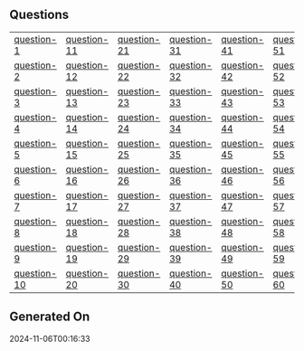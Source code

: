 ## Questions
| |  |  |  |  |  |  |  |  |  |  |  |  |  |  |  |  |  |  |  |  |  |  |  |  |  |  |  | |
|- | - | - | - | - | - | - | - | - | - | - | - | - | - | - | - | - | - | - | - | - | - | - | - | - | - | - | - | -|
|[question-1](./q/question-1.pdf) | [question-11](./q/question-11.pdf) | [question-21](./q/question-21.pdf) | [question-31](./q/question-31.pdf) | [question-41](./q/question-41.pdf) | [question-51](./q/question-51.pdf) | [question-61](./q/question-61.pdf) | [question-71](./q/question-71.pdf) | [question-81](./q/question-81.pdf) | [question-91](./q/question-91.pdf) | [question-101](./q/question-101.pdf) | [question-111](./q/question-111.pdf) | [question-121](./q/question-121.pdf) | [question-131](./q/question-131.pdf) | [question-141](./q/question-141.pdf) | [question-151](./q/question-151.pdf) | [question-161](./q/question-161.pdf) | [question-171](./q/question-171.pdf) | [question-181](./q/question-181.pdf) | [question-191](./q/question-191.pdf) | [question-201](./q/question-201.pdf) | [question-211](./q/question-211.pdf) | [question-221](./q/question-221.pdf) | [question-231](./q/question-231.pdf) | [question-241](./q/question-241.pdf) | [question-251](./q/question-251.pdf) | [question-261](./q/question-261.pdf) | [question-271](./q/question-271.pdf) | [question-281](./q/question-281.pdf)|
|[question-2](./q/question-2.pdf) | [question-12](./q/question-12.pdf) | [question-22](./q/question-22.pdf) | [question-32](./q/question-32.pdf) | [question-42](./q/question-42.pdf) | [question-52](./q/question-52.pdf) | [question-62](./q/question-62.pdf) | [question-72](./q/question-72.pdf) | [question-82](./q/question-82.pdf) | [question-92](./q/question-92.pdf) | [question-102](./q/question-102.pdf) | [question-112](./q/question-112.pdf) | [question-122](./q/question-122.pdf) | [question-132](./q/question-132.pdf) | [question-142](./q/question-142.pdf) | [question-152](./q/question-152.pdf) | [question-162](./q/question-162.pdf) | [question-172](./q/question-172.pdf) | [question-182](./q/question-182.pdf) | [question-192](./q/question-192.pdf) | [question-202](./q/question-202.pdf) | [question-212](./q/question-212.pdf) | [question-222](./q/question-222.pdf) | [question-232](./q/question-232.pdf) | [question-242](./q/question-242.pdf) | [question-252](./q/question-252.pdf) | [question-262](./q/question-262.pdf) | [question-272](./q/question-272.pdf) | [question-282](./q/question-282.pdf)|
|[question-3](./q/question-3.pdf) | [question-13](./q/question-13.pdf) | [question-23](./q/question-23.pdf) | [question-33](./q/question-33.pdf) | [question-43](./q/question-43.pdf) | [question-53](./q/question-53.pdf) | [question-63](./q/question-63.pdf) | [question-73](./q/question-73.pdf) | [question-83](./q/question-83.pdf) | [question-93](./q/question-93.pdf) | [question-103](./q/question-103.pdf) | [question-113](./q/question-113.pdf) | [question-123](./q/question-123.pdf) | [question-133](./q/question-133.pdf) | [question-143](./q/question-143.pdf) | [question-153](./q/question-153.pdf) | [question-163](./q/question-163.pdf) | [question-173](./q/question-173.pdf) | [question-183](./q/question-183.pdf) | [question-193](./q/question-193.pdf) | [question-203](./q/question-203.pdf) | [question-213](./q/question-213.pdf) | [question-223](./q/question-223.pdf) | [question-233](./q/question-233.pdf) | [question-243](./q/question-243.pdf) | [question-253](./q/question-253.pdf) | [question-263](./q/question-263.pdf) | [question-273](./q/question-273.pdf) | [question-283](./q/question-283.pdf)|
|[question-4](./q/question-4.pdf) | [question-14](./q/question-14.pdf) | [question-24](./q/question-24.pdf) | [question-34](./q/question-34.pdf) | [question-44](./q/question-44.pdf) | [question-54](./q/question-54.pdf) | [question-64](./q/question-64.pdf) | [question-74](./q/question-74.pdf) | [question-84](./q/question-84.pdf) | [question-94](./q/question-94.pdf) | [question-104](./q/question-104.pdf) | [question-114](./q/question-114.pdf) | [question-124](./q/question-124.pdf) | [question-134](./q/question-134.pdf) | [question-144](./q/question-144.pdf) | [question-154](./q/question-154.pdf) | [question-164](./q/question-164.pdf) | [question-174](./q/question-174.pdf) | [question-184](./q/question-184.pdf) | [question-194](./q/question-194.pdf) | [question-204](./q/question-204.pdf) | [question-214](./q/question-214.pdf) | [question-224](./q/question-224.pdf) | [question-234](./q/question-234.pdf) | [question-244](./q/question-244.pdf) | [question-254](./q/question-254.pdf) | [question-264](./q/question-264.pdf) | [question-274](./q/question-274.pdf) | [question-284](./q/question-284.pdf)|
|[question-5](./q/question-5.pdf) | [question-15](./q/question-15.pdf) | [question-25](./q/question-25.pdf) | [question-35](./q/question-35.pdf) | [question-45](./q/question-45.pdf) | [question-55](./q/question-55.pdf) | [question-65](./q/question-65.pdf) | [question-75](./q/question-75.pdf) | [question-85](./q/question-85.pdf) | [question-95](./q/question-95.pdf) | [question-105](./q/question-105.pdf) | [question-115](./q/question-115.pdf) | [question-125](./q/question-125.pdf) | [question-135](./q/question-135.pdf) | [question-145](./q/question-145.pdf) | [question-155](./q/question-155.pdf) | [question-165](./q/question-165.pdf) | [question-175](./q/question-175.pdf) | [question-185](./q/question-185.pdf) | [question-195](./q/question-195.pdf) | [question-205](./q/question-205.pdf) | [question-215](./q/question-215.pdf) | [question-225](./q/question-225.pdf) | [question-235](./q/question-235.pdf) | [question-245](./q/question-245.pdf) | [question-255](./q/question-255.pdf) | [question-265](./q/question-265.pdf) | [question-275](./q/question-275.pdf) | [question-285](./q/question-285.pdf)|
|[question-6](./q/question-6.pdf) | [question-16](./q/question-16.pdf) | [question-26](./q/question-26.pdf) | [question-36](./q/question-36.pdf) | [question-46](./q/question-46.pdf) | [question-56](./q/question-56.pdf) | [question-66](./q/question-66.pdf) | [question-76](./q/question-76.pdf) | [question-86](./q/question-86.pdf) | [question-96](./q/question-96.pdf) | [question-106](./q/question-106.pdf) | [question-116](./q/question-116.pdf) | [question-126](./q/question-126.pdf) | [question-136](./q/question-136.pdf) | [question-146](./q/question-146.pdf) | [question-156](./q/question-156.pdf) | [question-166](./q/question-166.pdf) | [question-176](./q/question-176.pdf) | [question-186](./q/question-186.pdf) | [question-196](./q/question-196.pdf) | [question-206](./q/question-206.pdf) | [question-216](./q/question-216.pdf) | [question-226](./q/question-226.pdf) | [question-236](./q/question-236.pdf) | [question-246](./q/question-246.pdf) | [question-256](./q/question-256.pdf) | [question-266](./q/question-266.pdf) | [question-276](./q/question-276.pdf) | |
|[question-7](./q/question-7.pdf) | [question-17](./q/question-17.pdf) | [question-27](./q/question-27.pdf) | [question-37](./q/question-37.pdf) | [question-47](./q/question-47.pdf) | [question-57](./q/question-57.pdf) | [question-67](./q/question-67.pdf) | [question-77](./q/question-77.pdf) | [question-87](./q/question-87.pdf) | [question-97](./q/question-97.pdf) | [question-107](./q/question-107.pdf) | [question-117](./q/question-117.pdf) | [question-127](./q/question-127.pdf) | [question-137](./q/question-137.pdf) | [question-147](./q/question-147.pdf) | [question-157](./q/question-157.pdf) | [question-167](./q/question-167.pdf) | [question-177](./q/question-177.pdf) | [question-187](./q/question-187.pdf) | [question-197](./q/question-197.pdf) | [question-207](./q/question-207.pdf) | [question-217](./q/question-217.pdf) | [question-227](./q/question-227.pdf) | [question-237](./q/question-237.pdf) | [question-247](./q/question-247.pdf) | [question-257](./q/question-257.pdf) | [question-267](./q/question-267.pdf) | [question-277](./q/question-277.pdf) | |
|[question-8](./q/question-8.pdf) | [question-18](./q/question-18.pdf) | [question-28](./q/question-28.pdf) | [question-38](./q/question-38.pdf) | [question-48](./q/question-48.pdf) | [question-58](./q/question-58.pdf) | [question-68](./q/question-68.pdf) | [question-78](./q/question-78.pdf) | [question-88](./q/question-88.pdf) | [question-98](./q/question-98.pdf) | [question-108](./q/question-108.pdf) | [question-118](./q/question-118.pdf) | [question-128](./q/question-128.pdf) | [question-138](./q/question-138.pdf) | [question-148](./q/question-148.pdf) | [question-158](./q/question-158.pdf) | [question-168](./q/question-168.pdf) | [question-178](./q/question-178.pdf) | [question-188](./q/question-188.pdf) | [question-198](./q/question-198.pdf) | [question-208](./q/question-208.pdf) | [question-218](./q/question-218.pdf) | [question-228](./q/question-228.pdf) | [question-238](./q/question-238.pdf) | [question-248](./q/question-248.pdf) | [question-258](./q/question-258.pdf) | [question-268](./q/question-268.pdf) | [question-278](./q/question-278.pdf) | |
|[question-9](./q/question-9.pdf) | [question-19](./q/question-19.pdf) | [question-29](./q/question-29.pdf) | [question-39](./q/question-39.pdf) | [question-49](./q/question-49.pdf) | [question-59](./q/question-59.pdf) | [question-69](./q/question-69.pdf) | [question-79](./q/question-79.pdf) | [question-89](./q/question-89.pdf) | [question-99](./q/question-99.pdf) | [question-109](./q/question-109.pdf) | [question-119](./q/question-119.pdf) | [question-129](./q/question-129.pdf) | [question-139](./q/question-139.pdf) | [question-149](./q/question-149.pdf) | [question-159](./q/question-159.pdf) | [question-169](./q/question-169.pdf) | [question-179](./q/question-179.pdf) | [question-189](./q/question-189.pdf) | [question-199](./q/question-199.pdf) | [question-209](./q/question-209.pdf) | [question-219](./q/question-219.pdf) | [question-229](./q/question-229.pdf) | [question-239](./q/question-239.pdf) | [question-249](./q/question-249.pdf) | [question-259](./q/question-259.pdf) | [question-269](./q/question-269.pdf) | [question-279](./q/question-279.pdf) | |
|[question-10](./q/question-10.pdf) | [question-20](./q/question-20.pdf) | [question-30](./q/question-30.pdf) | [question-40](./q/question-40.pdf) | [question-50](./q/question-50.pdf) | [question-60](./q/question-60.pdf) | [question-70](./q/question-70.pdf) | [question-80](./q/question-80.pdf) | [question-90](./q/question-90.pdf) | [question-100](./q/question-100.pdf) | [question-110](./q/question-110.pdf) | [question-120](./q/question-120.pdf) | [question-130](./q/question-130.pdf) | [question-140](./q/question-140.pdf) | [question-150](./q/question-150.pdf) | [question-160](./q/question-160.pdf) | [question-170](./q/question-170.pdf) | [question-180](./q/question-180.pdf) | [question-190](./q/question-190.pdf) | [question-200](./q/question-200.pdf) | [question-210](./q/question-210.pdf) | [question-220](./q/question-220.pdf) | [question-230](./q/question-230.pdf) | [question-240](./q/question-240.pdf) | [question-250](./q/question-250.pdf) | [question-260](./q/question-260.pdf) | [question-270](./q/question-270.pdf) | [question-280](./q/question-280.pdf) | |
## Generated On
2024-11-06T00:16:33
